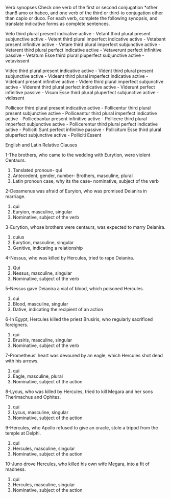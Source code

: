 Verb synopses
Check one verb of the first or second conjugation *other than8 amo or habeo, and one verb of the third or third-io conjugation other than capio or duco. For each verb, complete the following synopsis, and translate indicative forms as complete sentences.

Vetō
third plural present indicative active - Vetant
third plural present subjunctive active - Vetent
third plural imperfect indicative active - Vetabant
present infinitive active - Vetare
third plural imperfect subjunctive active - Vetarent
third plural perfect indicative active - Vetaverunt
perfect infinitive passive - Vetatum Esse
third plural pluperfect subjunctive active - vetavissent

Video
third plural present indicative active - Vident
third plural present subjunctive active - Videant
third plural imperfect indicative active - Videbant
present infinitive active - Videre
third plural imperfect subjunctive active - Viderent
third plural perfect indicative active - Viderunt
perfect infinitive passive - Visum Esse
third plural pluperfect subjunctive active - vidissent


Polliceor
third plural present indicative active - Pollicentur
third plural present subjunctive active - Polliceantur
third plural imperfect indicative active - Pollicebantur
present infinitive active - Pollicere
third plural imperfect subjunctive active - Pollicerentur
third plural perfect indicative active - Polliciti Sunt
perfect infinitive passive - Pollicitum Esse
third plural pluperfect subjunctive active - Polliciti Essent






English and Latin Relative Clauses

1-The brothers, who came to the wedding with Eurytion, were violent Centaurs.
1. Tanslated pronoun- qui
2. Antecedent, gender, number- Brothers, masculine, plural
3. Latin pronoun case, why its the case- nominative, subject of the verb

2-Dexamenus was afraid of Euryion, who was promised Deianira in marriage.
1. qui
2. Euryion, masculine, singular
3. Nominative, subject of the verb

3-Eurytion, whose brothers were centaurs, was expected to marry Deianira.
1. cuius
2. Eurytion, masculine, singular
3. Genitive, indicating a relationship

4-Nessus, who was killed by Hercules, tried to rape Deianira.
1. Qui
2. Nessus, masculine, singular
3. Nominative, subject of the verb

5-Nessus gave Deianira a vial of blood, which poisoned Hercules.
1. cui
2. Blood, masculine, singular
3. Dative, indicating the recipient of an action

6-In Egypt, Hercules killed the priest Brusiris, who regularly sacrificed foreigners.
1. qui
2. Brusiris, masculine, singular
3. Nominative, subject of the verb

7-Prometheus’ heart was devoured by an eagle, which Hercules shot dead with his arrows.
1. qui
2. Eagle, masculine, plural
3. Nominative, subject of the action

8-Lycus, who was killed by Hercules, tried to kill Megara and her sons Therimachus and Ophites.
1. qui
2. Lycus, masculine, singular
3. Nominative, subject of the action

9-Hercules, who Apollo refused to give an oracle, stole a tripod from the temple at Delphi.
1. qui
2. Hercules, masculine, singular
3. Nominative, subject of the action

10-Juno drove Hercules, who killed his own wife Megara, into a fit of madness.
1. qui
2. Hercules, masculine, singular
3. Nominative, subject of the action




